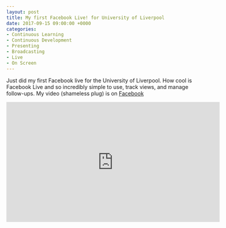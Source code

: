```yaml
---
layout: post
title: My first Facebook Live! for University of Liverpool
date: 2017-09-15 09:00:00 +0000
categories:
- Continuous Learning
- Continuous Development
- Presenting
- Broadcasting
- Live
- On Screen
---
```

Just did my first Facebook live for the University of Liverpool. How cool is Facebook Live and so incredibly simple to use, track views, and manage follow-ups. My video (shameless plug) is on [Facebook](https://www.facebook.com/UoLOnline/videos/10154701097367680?lipi=urn%3Ali%3Apage%3Ad_flagship3_profile_view_base_recent_activity_details_shares%3BAnkmlK82Qg2eGQFFKsj0Vg%3D%3D)

<iframe src="https://www.facebook.com/plugins/video.php?href=https%3A%2F%2Fwww.facebook.com%2FUoLOnline%2Fvideos%2F10154701097367680%2F&show_text=0&width=560" width="560" height="315" style="border:none;overflow:hidden" scrolling="no" frameborder="0" allowTransparency="true" allowFullScreen="true"></iframe>

